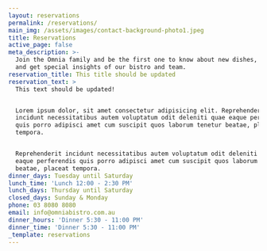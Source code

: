 ```yaml
---
layout: reservations
permalink: /reservations/
main_img: /assets/images/contact-background-photo1.jpeg
title: Reservations
active_page: false
meta_description: >-
  Join the Omnia family and be the first one to know about new dishes, events
  and get special insights of our bistro and team.
reservation_title: This title should be updated
reservation_text: >
  This text should be updated!


  Lorem ipsum dolor, sit amet consectetur adipisicing elit. Reprehenderit
  incidunt necessitatibus autem voluptatum odit deleniti quae eaque perferendis
  quis porro adipisci amet cum suscipit quos laborum tenetur beatae, placeat
  tempora.


  Reprehenderit incidunt necessitatibus autem voluptatum odit deleniti quae
  eaque perferendis quis porro adipisci amet cum suscipit quos laborum tenetur
  beatae, placeat tempora.
dinner_days: Tuesday until Saturday
lunch_time: 'Lunch 12:00 - 2:30 PM'
lunch_days: Thursday until Saturday
closed_days: Sunday & Monday
phone: 03 8080 8080
email: info@omniabistro.com.au
dinner_hours: 'Dinner 5:30 - 11:00 PM'
dinner_time: 'Dinner 5:30 - 11:00 PM'
_template: reservations
---
```











